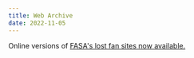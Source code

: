 ```yaml
---
title: Web Archive
date: 2022-11-05
---
```

Online versions of [FASA's lost fan sites now available.](archives/)